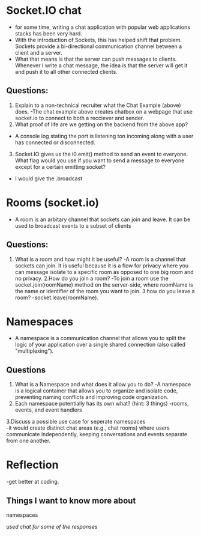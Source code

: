 # Socket.IO chat  

- for some time, writing a chat application with popular web applications stacks has been very hard.
- With the introduction of Sockets, this has helped shift that problem. Sockets provide a bi-directional communication channel between a client and a server.  
- What that means is that the server can push messages to clients. Whenever I write a chat message, the idea is that the server will get it and push it to all other connected clients.  

## Questions:  
1. Explain to a non-technical recruiter what the Chat Example (above) does.
-The chat example above creates chatbox on a webpage that use socket.io to connect to both a recciever and sender.  
2. What proof of life are we getting on the backend from the above app?
- A console log stating the port is listening ton incoming along with  a user has connected or disconnected.
3. Socket.IO gives us the i0.emit() method to send an event to everyone. What flag would you use if you want to send a message to everyone except for a certain emitting socket?
- I would give the .broadcast


# Rooms (socket.io)  
- A room is an arbitary channel that sockets can join and leave. It can be used to broadcast events to a subset of clients

## Questions:
1. What is a room and how might it be useful?
-A room is a channel that sockets can join. It is useful because it is a flow for privacy where you can message isolate to a specific room as opposed to one big room and no privacy.
2.How do you join a room?
-To join a room use the socket.join(roomName) method on the server-side, where roomName is the name or identifier of the room you want to join.
3.how do you leave a room?
-socket.leave(roomName).

# Namespaces  
- A namespace is a communication channel that allows you to split the logic of your application over a single shared connection (also called "multiplexing").

## Questions  
1. What is a Namespace and what does it allow you to do?
-A namespace is a logical container that allows you to organize and isolate code, preventing naming conflicts and improving code organization.
2. Each namespace potentially has its own what? (hint: 3 things)
-rooms, events, and event handlers

3.Discuss a possible use case for seperate namespaces  
-it would create distinct chat areas (e.g., chat rooms) where users communicate independently, keeping conversations and events separate from one another.  

# Reflection  
-get better at coding.  

## Things I want to know more about  
namespaces  

*used chat for some of the responses*


